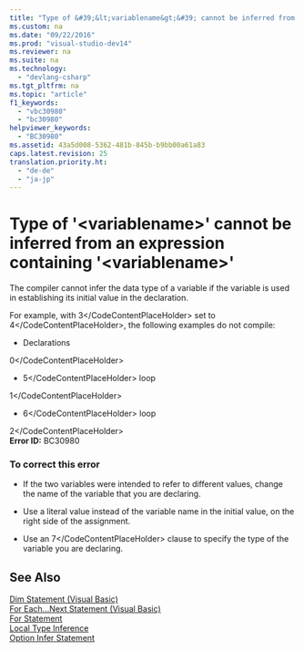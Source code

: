 ```yaml
---
title: "Type of &#39;&lt;variablename&gt;&#39; cannot be inferred from an expression containing &#39;&lt;variablename&gt;&#39;"
ms.custom: na
ms.date: "09/22/2016"
ms.prod: "visual-studio-dev14"
ms.reviewer: na
ms.suite: na
ms.technology: 
  - "devlang-csharp"
ms.tgt_pltfrm: na
ms.topic: "article"
f1_keywords: 
  - "vbc30980"
  - "bc30980"
helpviewer_keywords: 
  - "BC30980"
ms.assetid: 43a5d008-5362-481b-845b-b9bb00a61a83
caps.latest.revision: 25
translation.priority.ht: 
  - "de-de"
  - "ja-jp"
---
```

# Type of &#39;&lt;variablename&gt;&#39; cannot be inferred from an expression containing &#39;&lt;variablename&gt;&#39;
The compiler cannot infer the data type of a variable if the variable is used in establishing its initial value in the declaration.  
  
 For example, with <CodeContentPlaceHolder>3\</CodeContentPlaceHolder> set to <CodeContentPlaceHolder>4\</CodeContentPlaceHolder>, the following examples do not compile:  
  
-   Declarations  
  
<CodeContentPlaceHolder>0\</CodeContentPlaceHolder>  
-   <CodeContentPlaceHolder>5\</CodeContentPlaceHolder> loop  
  
<CodeContentPlaceHolder>1\</CodeContentPlaceHolder>  
-   <CodeContentPlaceHolder>6\</CodeContentPlaceHolder> loop  
  
<CodeContentPlaceHolder>2\</CodeContentPlaceHolder>  
 **Error ID:** BC30980  
  
### To correct this error  
  
-   If the two variables were intended to refer to different values, change the name of the variable that you are declaring.  
  
-   Use a literal value instead of the variable name in the initial value, on the right side of the assignment.  
  
-   Use an <CodeContentPlaceHolder>7\</CodeContentPlaceHolder> clause to specify the type of the variable you are declaring.  
  
## See Also  
 [Dim Statement (Visual Basic)](../vs140/dim-statement--visual-basic-.md)   
 [For Each...Next Statement (Visual Basic)](../vs140/for-each...next-statement--visual-basic-.md)   
 [For Statement](../vs140/for...next-statement--visual-basic-.md)   
 [Local Type Inference](../vs140/local-type-inference--visual-basic-.md)   
 [Option Infer Statement](../vs140/option-infer-statement.md)